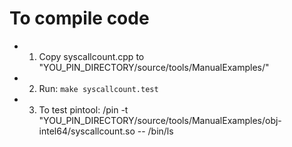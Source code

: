 # To compile code

* 1) Copy syscallcount.cpp to "YOU_PIN_DIRECTORY/source/tools/ManualExamples/"

* 2) Run: `make syscallcount.test`

* 3) To test pintool: /pin -t "YOU_PIN_DIRECTORY/source/tools/ManualExamples/obj-intel64/syscallcount.so -- /bin/ls
